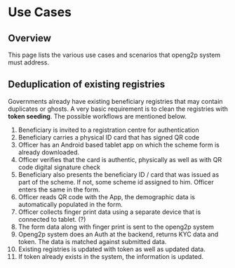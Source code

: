 # Use  Cases

## Overview

This page lists the various use cases and scenarios that openg2p system must address.

## Deduplication of existing registries

Governments already have existing beneficiary registries that may contain duplicates or ghosts. A very basic requirement is to clean the registries with **token seeding**.  The possible workflows are mentioned below.

1. Beneficiary is invited to a registration centre for authentication
2. Beneficiary carries a physical ID card that has signed QR code
3. Officer has an Android based tablet app on which the scheme form is already downloaded.
4. Officer verifies that the card is authentic, physically as well as with QR code digital signature check
5. Beneficiary also presents the beneficiary ID / card that was issued as part of the scheme.  If not, some scheme id assigned to him. Officer enters the same in the form.
6. Officer reads QR code with the App, the demographic data is automatically populated in the form. &#x20;
7. Officer collects finger print data using a separate device that is connected to tablet. (?)
8. The form data along with finger print is sent to the openg2p system
9. Openg2p system does an Auth at the backend, returns KYC data and token. The data is matched against submitted data.
10. Existing registries is updated with token as well as updated data.
11. If token already exists in the system, the information is updated.

